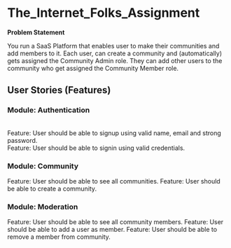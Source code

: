 # The_Internet_Folks_Assignment

<b>Problem Statement</b>

<p>You run a SaaS Platform that enables user to make their communities and add members to it.
Each user, can create a community and (automatically) gets assigned the Community Admin role. They can add other users to the community who get assigned the Community Member role.</p>

<h2>User Stories (Features)</h2>

<h3>Module: Authentication</h3><br>
  Feature: User should be able to signup using valid name, email and strong password.<br>
  Feature: User should be able to signin using valid credentials.
<h3>Module: Community</h3>
  Feature: User should be able to see all communities.
  Feature: User should be able to create a community.
<h3>Module: Moderation</h3>
  Feature: User should be able to see all community members.
  Feature: User should be able to add a user as member.
  Feature: User should be able to remove a member from community.
